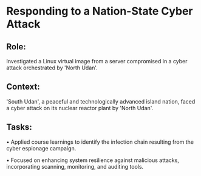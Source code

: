# Responding to a Nation-State Cyber Attack


## Role: 

Investigated a Linux virtual image from a server compromised in a cyber attack orchestrated by 'North Udan'.


## Context: 

'South Udan', a peaceful and technologically advanced island nation, faced a cyber attack on its nuclear reactor plant by 'North Udan'.


## Tasks:

• Applied course learnings to identify the infection chain resulting from the cyber espionage campaign.

• Focused on enhancing system resilience against malicious attacks, incorporating scanning, monitoring, and auditing tools. 
